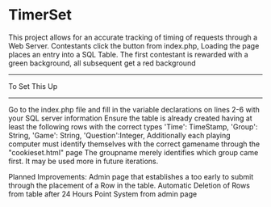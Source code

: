 # TimerSet
This project allows for an accurate tracking of timing of requests through a Web Server.
Contestants click the button from index.php,
Loading the page places an entry into a SQL Table.
The first contestant is rewarded with a green background, all subsequent get a red background

______________
To Set This Up
______________

Go to the index.php file and fill in the variable declarations on lines 2-6 with your SQL server information
Ensure the table is already created having at least the following rows with the correct types
  'Time': TimeStamp,
  'Group': String,
  'Game': String,
  'Question':Integer,
Additionally each playing computer must identify themselves with the correct gamename through the "cookieset.html" page
The groupname merely identifies which group came first. It may be used more in future iterations.




Planned Improvements:
  Admin page that establishes a too early to submit through the placement of a Row in the table.
  Automatic Deletion of Rows from table after 24 Hours
  Point System from admin page
